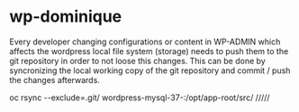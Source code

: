 # wp-dominique

Every developer changing configurations or content in WP-ADMIN which affects the wordpress local file system (storage) needs to push them to the git repository in order to not loose this changes. This can be done by syncronizing the local working copy of the git repository and commit / push the changes afterwards.

oc rsync --exclude=.git/ wordpress-mysql-37-<pod-id>:/opt/app-root/src/ /<path>/<to>/<local>/<git-working-copy>/